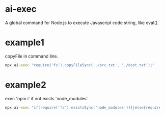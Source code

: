 # ai-exec
A global command for Node.js to execute Javascript code string, like eval().
# example1
copyFile in command line.
```cmd
npx ai-exec "require('fs').copyFileSync('./src.txt', './dest.txt');"
```
# example2
exec 'npm i' if not exists 'node_modules'.
```cmd
npx ai-exec "if(require('fs').existsSync('node_modules')){}else{require('child_process').execSync('npm i', { stdio: 'inherit' });}"
```

